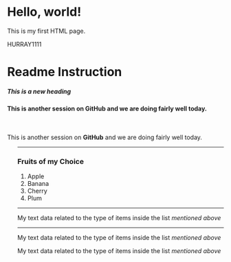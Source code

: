 <!DOCTYPE html>
<html>
<head>
    <title>My First Web Page</title>
</head>
<body>
    <h1>Hello, world!</h1>
    <p>This is my first HTML page.</p>
  <P>HURRAY1111
    <html lang="en">
<head>
</head>
<body>
    <h1>Readme Instruction</h1>
    <h5>This is a new heading</h5>
    <h4>This is another session on GitHub and we are doing fairly well today.</h4>
    <br>
    <p>This is another session on <b>GitHub</b> and we are doing fairly well today.</p>
    <ul>

<hr>
<h3>Fruits of my Choice</h3>
<ol>
    <li>Apple</li>
    <li>Banana</li>
    <li>Cherry</li>
    <li>Plum</li>
</ol>
<hr>
<p>My text data related to the type of items inside the list <em>mentioned above</em></p>
<hr>
<p>My text data related to the type of items inside the list <em>mentioned above</em></p>
<p>My text data related to the type of items inside the list <i>mentioned above</i></p>

